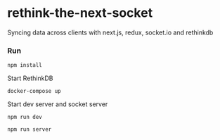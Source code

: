 # rethink-the-next-socket

Syncing data across clients with next.js, redux, socket.io and rethinkdb

### Run

```
npm install
```


Start RethinkDB

```
docker-compose up
```


Start dev server and socket server

```
npm run dev
```

```
npm run server
```

